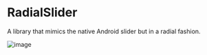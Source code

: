 # RadialSlider
A library that mimics the native Android slider but in a radial fashion.

![image](https://cloud.githubusercontent.com/assets/5086113/20527923/26f1aa2a-b098-11e6-8174-85fb191f773a.png)
